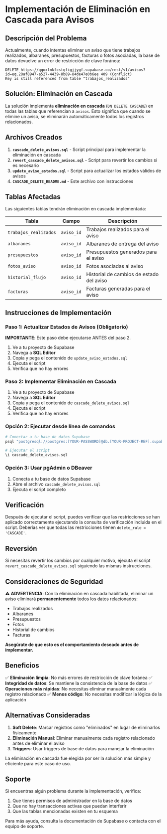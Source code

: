 # Implementación de Eliminación en Cascada para Avisos

## Descripción del Problema

Actualmente, cuando intentas eliminar un aviso que tiene trabajos realizados, albaranes, presupuestos, facturas o fotos asociadas, la base de datos devuelve un error de restricción de clave foránea:

```
DELETE https://qqoxlnkfcstqfigjjygf.supabase.co/rest/v1/avisos?id=eq.28af8947-a527-4439-8b89-84de47e0b6ee 409 (Conflict)
Key is still referenced from table "trabajos_realizados"
```

## Solución: Eliminación en Cascada

La solución implementa **eliminación en cascada** (`ON DELETE CASCADE`) en todas las tablas que referencian a `avisos`. Esto significa que cuando se elimine un aviso, se eliminarán automáticamente todos los registros relacionados.

## Archivos Creados

1. **`cascade_delete_avisos.sql`** - Script principal para implementar la eliminación en cascada
2. **`revert_cascade_delete_avisos.sql`** - Script para revertir los cambios si es necesario
3. **`update_aviso_estados.sql`** - Script para actualizar los estados válidos de avisos
4. **`CASCADE_DELETE_README.md`** - Este archivo con instrucciones

## Tablas Afectadas

Las siguientes tablas tendrán eliminación en cascada implementada:

| Tabla | Campo | Descripción |
|-------|-------|-------------|
| `trabajos_realizados` | `aviso_id` | Trabajos realizados para el aviso |
| `albaranes` | `aviso_id` | Albaranes de entrega del aviso |
| `presupuestos` | `aviso_id` | Presupuestos generados para el aviso |
| `fotos_aviso` | `aviso_id` | Fotos asociadas al aviso |
| `historial_flujo` | `aviso_id` | Historial de cambios de estado del aviso |
| `facturas` | `aviso_id` | Facturas generadas para el aviso |

## Instrucciones de Implementación

### Paso 1: Actualizar Estados de Avisos (Obligatorio)

**IMPORTANTE**: Este paso debe ejecutarse ANTES del paso 2.

1. Ve a tu proyecto de Supabase
2. Navega a **SQL Editor**
3. Copia y pega el contenido de `update_aviso_estados.sql`
4. Ejecuta el script
5. Verifica que no hay errores

### Paso 2: Implementar Eliminación en Cascada

1. Ve a tu proyecto de Supabase
2. Navega a **SQL Editor**
3. Copia y pega el contenido de `cascade_delete_avisos.sql`
4. Ejecuta el script
5. Verifica que no hay errores

### Opción 2: Ejecutar desde línea de comandos

```bash
# Conectar a tu base de datos Supabase
psql "postgresql://postgres:[YOUR-PASSWORD]@db.[YOUR-PROJECT-REF].supabase.co:5432/postgres"

# Ejecutar el script
\i cascade_delete_avisos.sql
```

### Opción 3: Usar pgAdmin o DBeaver

1. Conecta a tu base de datos Supabase
2. Abre el archivo `cascade_delete_avisos.sql`
3. Ejecuta el script completo

## Verificación

Después de ejecutar el script, puedes verificar que las restricciones se han aplicado correctamente ejecutando la consulta de verificación incluida en el script. Deberías ver que todas las restricciones tienen `delete_rule = 'CASCADE'`.

## Reversión

Si necesitas revertir los cambios por cualquier motivo, ejecuta el script `revert_cascade_delete_avisos.sql` siguiendo las mismas instrucciones.

## Consideraciones de Seguridad

⚠️ **ADVERTENCIA**: Con la eliminación en cascada habilitada, eliminar un aviso eliminará **permanentemente** todos los datos relacionados:

- Trabajos realizados
- Albaranes
- Presupuestos
- Fotos
- Historial de cambios
- Facturas

**Asegúrate de que esto es el comportamiento deseado antes de implementar.**

## Beneficios

✅ **Eliminación limpia**: No más errores de restricción de clave foránea
✅ **Integridad de datos**: Se mantiene la consistencia de la base de datos
✅ **Operaciones más rápidas**: No necesitas eliminar manualmente cada registro relacionado
✅ **Menos código**: No necesitas modificar la lógica de la aplicación

## Alternativas Consideradas

1. **Soft Delete**: Marcar registros como "eliminados" en lugar de eliminarlos físicamente
2. **Eliminación Manual**: Eliminar manualmente cada registro relacionado antes de eliminar el aviso
3. **Triggers**: Usar triggers de base de datos para manejar la eliminación

La eliminación en cascada fue elegida por ser la solución más simple y eficiente para este caso de uso.

## Soporte

Si encuentras algún problema durante la implementación, verifica:

1. Que tienes permisos de administrador en la base de datos
2. Que no hay transacciones activas que puedan interferir
3. Que las tablas mencionadas existen en tu esquema

Para más ayuda, consulta la documentación de Supabase o contacta con el equipo de soporte.
